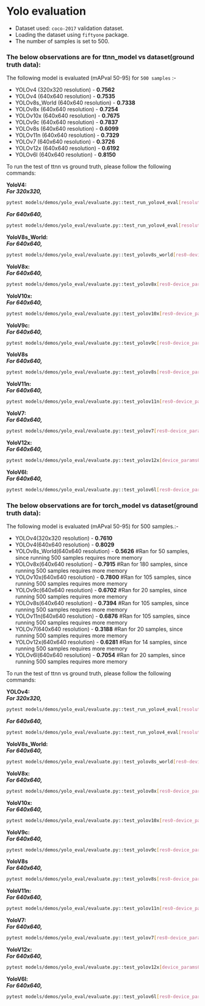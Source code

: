# Yolo evaluation

- Dataset used: `coco-2017` validation dataset.
- Loading the dataset using `fiftyone` package.
- The number of samples is set to 500.

### The below observations are for ttnn_model vs dataset(ground truth data):

The following model is evaluated (mAPval 50-95) for `500 samples` :-
-   YOLOv4 (320x320 resolution) - **0.7562**
-   YOLOv4 (640x640 resolution) - **0.7535**
-   YOLOv8s_World (640x640 resolution) - **0.7338**
-   YOLOv8x (640x640 resolution) - **0.7254**
-   YOLOv10x (640x640 resolution) - **0.7675**
-   YOLOv9c (640x640 resolution) - **0.7837**
-   YOLOv8s (640x640 resolution) - **0.6099**
-   YOLOv11n (640x640 resolution) - **0.7329**
-   YOLOv7 (640x640 resolution) - **0.3726**
-   YOLOv12x (640x640 resolution) - **0.6192**
-   YOLOv6l (640x640 resolution) - **0.8150**

To run the test of ttnn vs ground truth, please follow the following commands:

**YoloV4:** <br>
**_For 320x320,_**<br>
 ```sh
 pytest models/demos/yolo_eval/evaluate.py::test_run_yolov4_eval[resolution0-1-act_dtype0-weight_dtype0-device_params0-tt_model]
 ```

**_For 640x640,_**<br>
 ```sh
 pytest models/demos/yolo_eval/evaluate.py::test_run_yolov4_eval[resolution1-1-act_dtype0-weight_dtype0-device_params0-tt_model]
 ```

**YoloV8s_World:** <br>
**_For 640x640,_**<br>
 ```sh
 pytest models/demos/yolo_eval/evaluate.py::test_yolov8s_world[res0-device_params0-tt_model]
 ```

**YoloV8x:** <br>
**_For 640x640,_**<br>
 ```sh
 pytest models/demos/yolo_eval/evaluate.py::test_yolov8x[res0-device_params0-tt_model]
 ```

**YoloV10x:** <br>
**_For 640x640,_**<br>
 ```sh
 pytest models/demos/yolo_eval/evaluate.py::test_yolov10x[res0-device_params0-tt_model]
 ```

**YoloV9c:** <br>
**_For 640x640,_**<br>
 ```sh
 pytest models/demos/yolo_eval/evaluate.py::test_yolov9c[res0-device_params0-tt_model]
 ```

**YoloV8s** <br>
**_For 640x640,_**<br>
 ```sh
 pytest models/demos/yolo_eval/evaluate.py::test_yolov8s[res0-device_params0-tt_model]
 ```

**YoloV11n:** <br>
**_For 640x640,_**<br>
 ```sh
 pytest models/demos/yolo_eval/evaluate.py::test_yolov11n[res0-device_params0-tt_model]
 ```

**YoloV7:** <br>
**_For 640x640,_**<br>
 ```sh
 pytest models/demos/yolo_eval/evaluate.py::test_yolov7[res0-device_params0-tt_model]
 ```

 **YoloV12x:** <br>
**_For 640x640,_**<br>
 ```sh
 pytest models/demos/yolo_eval/evaluate.py::test_yolov12x[device_params0-tt_model]
 ```

**YoloV6l:** <br>
**_For 640x640,_**<br>
 ```sh
 pytest models/demos/yolo_eval/evaluate.py::test_yolov6l[res0-device_params0-tt_model]
 ```

### The below observations are for torch_model vs dataset(ground truth data):

The following model is evaluated (mAPval 50-95) for 500 samples.:-
-   YOLOv4(320x320 resolution) - **0.7610**
-   YOLOv4(640x640 resolution) - **0.8029**
-   YOLOv8s_World(640x640 resolution) - **0.5626**  #Ran for 50 samples, since running 500 samples requires more memory
-   YOLOv8x(640x640 resolution) - **0.7915**      #Ran for 180 samples, since running 500 samples requires more memory
-   YOLOv10x(640x640 resolution) - **0.7800**    #Ran for 105 samples, since running 500 samples requires more memory
-   YOLOv9c(640x640 resolution) - **0.6702**    #Ran for 20 samples, since running 500 samples requires more memory
-   YOLOv8s(640x640 resolution) - **0.7394**   #Ran for 105 samples, since running 500 samples requires more memory
-   YOLOv11n(640x640 resolution) - **0.6876**   #Ran for 105 samples, since running 500 samples requires more memory
-   YOLOv7(640x640 resolution) - **0.3188**    #Ran for 20 samples, since running 500 samples requires more memory
-   YOLOv12x(640x640 resolution) - **0.6281**   #Ran for 14 samples, since running 500 samples requires more memory
-   YOLOv6l(640x640 resolution) - **0.7054**   #Ran for 20 samples, since running 500 samples requires more memory

To run the test of ttnn vs ground truth, please follow the following commands:

**YOLOv4:** <br>
**_For 320x320,_**<br>
```sh
pytest models/demos/yolo_eval/evaluate.py::test_run_yolov4_eval[resolution0-1-act_dtype0-weight_dtype0-device_params0-torch_model]
```

**_For 640x640,_**<br>
```sh
pytest models/demos/yolo_eval/evaluate.py::test_run_yolov4_eval[resolution1-1-act_dtype0-weight_dtype0-device_params0-torch_model]
```

**YoloV8s_World:** <br>
**_For 640x640,_**<br>
 ```sh
 pytest models/demos/yolo_eval/evaluate.py::test_yolov8s_world[res0-device_params0-torch_model]
 ```

 **YoloV8x:** <br>
**_For 640x640,_**<br>
 ```sh
 pytest models/demos/yolo_eval/evaluate.py::test_yolov8x[res0-device_params0-torch_model]
 ```

**YoloV10x:** <br>
**_For 640x640,_**<br>
 ```sh
 pytest models/demos/yolo_eval/evaluate.py::test_yolov10x[res0-device_params0-torch_model]
 ```

**YoloV9c:** <br>
**_For 640x640,_**<br>
 ```sh
 pytest models/demos/yolo_eval/evaluate.py::test_yolov9c[res0-device_params0-torch_model]
 ```

**YoloV8s** <br>
**_For 640x640,_**<br>
 ```sh
 pytest models/demos/yolo_eval/evaluate.py::test_yolov8s[res0-device_params0-torch_model]
 ```

**YoloV11n:** <br>
**_For 640x640,_**<br>
 ```sh
 pytest models/demos/yolo_eval/evaluate.py::test_yolov11n[res0-device_params0-torch_model]
 ```

**YoloV7:** <br>
**_For 640x640,_**<br>
 ```sh
 pytest models/demos/yolo_eval/evaluate.py::test_yolov7[res0-device_params0-torch_model]
 ```

**YoloV12x:** <br>
**_For 640x640,_**<br>
 ```sh
 pytest models/demos/yolo_eval/evaluate.py::test_yolov12x[device_params0-torch_model]
 ```

**YoloV6l:** <br>
**_For 640x640,_**<br>
 ```sh
 pytest models/demos/yolo_eval/evaluate.py::test_yolov6l[res0-device_params0-torch_model]
 ```
